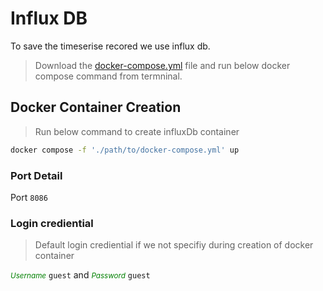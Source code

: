 ﻿# Influx DB
To save the timeserise recored we use influx db.

> Download the [docker-compose.yml](./docker-compose.yml) file and run below docker compose command from termninal.
## Docker Container Creation

> Run below command to create influxDb container

```bash
docker compose -f './path/to/docker-compose.yml' up
```
### Port Detail

Port `8086`

### Login crediential

> Default login crediential if we not specifiy during creation of docker container

<small style='color:green'>_Username_</small> `guest` and <small style='color:green'>_Password_</small> `guest`
 
